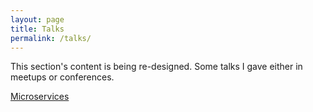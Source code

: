 ```yaml
---
layout: page
title: Talks
permalink: /talks/
---
```


This section's content is being re-designed. Some talks I gave either in meetups or conferences.

[Microservices](20191120_microservices/index.html)